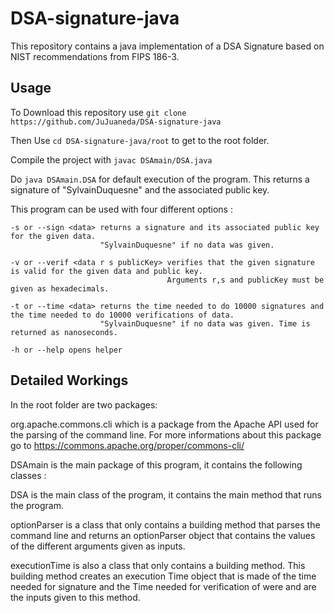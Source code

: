 DSA-signature-java
==================

This repository contains a java implementation of a DSA Signature based on NIST recommendations from FIPS 186-3.

Usage
-----

To Download this repository use   `git clone https://github.com/JuJuaneda/DSA-signature-java`

Then Use `cd DSA-signature-java/root` to get to the root folder.

Compile the project with `javac DSAmain/DSA.java`

Do `java DSAmain.DSA` for default execution of the program. This returns a signature of "SylvainDuquesne" and the associated public key.

This program can be used with four different options : 

    -s or --sign <data> returns a signature and its associated public key for the given data. 
                        "SylvainDuquesne" if no data was given. 
  
    -v or --verif <data r s publicKey> verifies that the given signature is valid for the given data and public key. 
                                       Arguments r,s and publicKey must be given as hexadecimals.
  
    -t or --time <data> returns the time needed to do 10000 signatures and the time needed to do 10000 verifications of data. 
                        "SylvainDuquesne" if no data was given. Time is returned as nanoseconds.
  
    -h or --help opens helper  


Detailed Workings
-----------------

In the root folder are two packages:

org.apache.commons.cli which is a package from the Apache API used for the parsing of the command line. For more informations about this package go to https://commons.apache.org/proper/commons-cli/

DSAmain is the main package of this program, it contains the following classes :

DSA is the main class of the program, it contains the main method that runs the program.

optionParser is a class that only contains a building method that parses the command line and returns an optionParser object that contains the values of the different arguments given as inputs.

executionTime is also a class that only contains a building method. This building method creates an execution Time object that is made of the time needed for <int> signature and the Time needed for <int> verification of <data> were <int> and <data> are the inputs given to this method.
